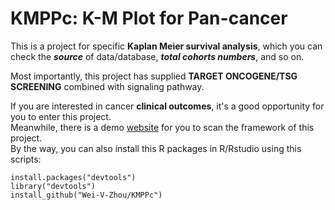# KMPPc: K-M Plot for Pan-cancer

This is a project for specific **Kaplan Meier survival analysis**, which you can check the ***source*** of data/database, ***total cohorts numbers***, and so on.  

Most importantly, this project has supplied **TARGET ONCOGENE/TSG SCREENING** combined with signaling pathway.

If you are interested in cancer **clinical outcomes**, it's a good opportunity for you to enter this project.  
Meanwhile, there is a demo [website](https://zhouwei.shinyapps.io/KMPPc/) for you to scan the framework of this project.  
By the way, you can also install this R packages in R/Rstudio using this scripts:  
```
install.packages("devtools")
library("devtools")
install_github("Wei-V-Zhou/KMPPc")
```
